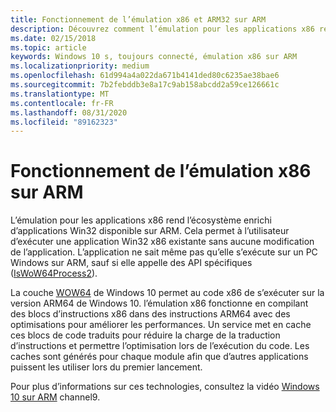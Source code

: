 ```yaml
---
title: Fonctionnement de l’émulation x86 et ARM32 sur ARM
description: Découvrez comment l’émulation pour les applications x86 rend l’écosystème enrichi d’applications Win32 existantes disponible sur les appareils ARM.
ms.date: 02/15/2018
ms.topic: article
keywords: Windows 10 s, toujours connecté, émulation x86 sur ARM
ms.localizationpriority: medium
ms.openlocfilehash: 61d994a4a022da671b4141ded80c6235ae38bae6
ms.sourcegitcommit: 7b2febddb3e8a17c9ab158abcdd2a59ce126661c
ms.translationtype: MT
ms.contentlocale: fr-FR
ms.lasthandoff: 08/31/2020
ms.locfileid: "89162323"
---
```

# <a name="how-x86-emulation-works-on-arm"></a>Fonctionnement de l’émulation x86 sur ARM
L’émulation pour les applications x86 rend l’écosystème enrichi d’applications Win32 disponible sur ARM. Cela permet à l’utilisateur d’exécuter une application Win32 x86 existante sans aucune modification de l’application. L’application ne sait même pas qu’elle s’exécute sur un PC Windows sur ARM, sauf si elle appelle des API spécifiques ([IsWoW64Process2](/windows/desktop/api/wow64apiset/nf-wow64apiset-iswow64process2)).

La couche [WOW64](/windows/desktop/WinProg64/running-32-bit-applications) de Windows 10 permet au code x86 de s’exécuter sur la version ARM64 de Windows 10. l’émulation x86 fonctionne en compilant des blocs d’instructions x86 dans des instructions ARM64 avec des optimisations pour améliorer les performances. Un service met en cache ces blocs de code traduits pour réduire la charge de la traduction d’instructions et permettre l’optimisation lors de l’exécution du code. Les caches sont générés pour chaque module afin que d’autres applications puissent les utiliser lors du premier lancement. 

Pour plus d’informations sur ces technologies, consultez la vidéo [Windows 10 sur ARM](https://channel9.msdn.com/Events/Build/2017/P4171) channel9.